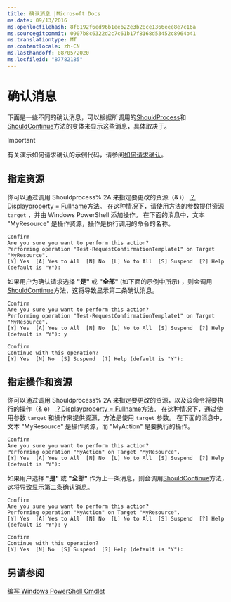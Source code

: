 ```yaml
---
title: 确认消息 |Microsoft Docs
ms.date: 09/13/2016
ms.openlocfilehash: 8f8192f6ed96b1eeb22e3b28ce1366eee8e7c16a
ms.sourcegitcommit: 0907b8c6322d2c7c61b17f8168d53452c8964b41
ms.translationtype: MT
ms.contentlocale: zh-CN
ms.lasthandoff: 08/05/2020
ms.locfileid: "87782185"
---
```

# <a name="confirmation-messages"></a>确认消息

下面是一些不同的确认消息，可以根据所调用的[ShouldProcess](/dotnet/api/System.Management.Automation.Cmdlet.ShouldProcess)和[ShouldContinue](/dotnet/api/System.Management.Automation.Cmdlet.ShouldContinue)方法的变体来显示这些消息，具体取决于。

> [!IMPORTANT]
> 有关演示如何请求确认的示例代码，请参阅[如何请求确认](./how-to-request-confirmations.md)。

## <a name="specifying-the-resource"></a>指定资源

你可以通过调用 Shouldprocess% 2A 来指定要更改的资源（& i） [？Displayproperty = Fullname](/dotnet/api/System.Management.Automation.Cmdlet.ShouldProcess?view=powershellsdk-1.1.0)方法。 在这种情况下，请使用方法的参数提供资源 `target` ，并由 Windows PowerShell 添加操作。 在下面的消息中，文本 "MyResource" 是操作资源，操作是执行调用的命令的名称。

```output
Confirm
Are you sure you want to perform this action?
Performing operation "Test-RequestConfirmationTemplate1" on Target "MyResource".
[Y] Yes  [A] Yes to All  [N] No  [L] No to All  [S] Suspend  [?] Help (default is "Y"):
```

如果用户为确认请求选择 **"是"** 或 **"全部"** (如下面的示例中所示) ，则会调用[ShouldContinue](/dotnet/api/System.Management.Automation.Cmdlet.ShouldContinue)方法，这将导致显示第二条确认消息。

```output
Confirm
Are you sure you want to perform this action?
Performing operation "Test-RequestConfirmationTemplate1" on Target "MyResource".
[Y] Yes  [A] Yes to All  [N] No  [L] No to All  [S] Suspend  [?] Help (default is "Y"): y

Confirm
Continue with this operation?
[Y] Yes  [N] No  [S] Suspend  [?] Help (default is "Y"):
```

## <a name="specifying-the-operation-and-resource"></a>指定操作和资源

你可以通过调用 Shouldprocess% 2A 来指定要更改的资源，以及该命令将要执行的操作（& e） [？Displayproperty = Fullname](/dotnet/api/System.Management.Automation.Cmdlet.ShouldProcess?view=powershellsdk-1.1.0)方法。 在这种情况下，通过使用参数 `target` 和操作来提供资源，方法是使用 `target` 参数。 在下面的消息中，文本 "MyResource" 是操作资源，而 "MyAction" 是要执行的操作。

```output
Confirm
Are you sure you want to perform this action?
Performing operation "MyAction" on Target "MyResource".
[Y] Yes  [A] Yes to All  [N] No  [L] No to All  [S] Suspend  [?] Help (default is "Y"):
```

如果用户选择 **"是"** 或 **"全部"** 作为上一条消息，则会调用[ShouldContinue](/dotnet/api/System.Management.Automation.Cmdlet.ShouldContinue)方法，这将导致显示第二条确认消息。

```output
Confirm
Are you sure you want to perform this action?
Performing operation "MyAction" on Target "MyResource".
[Y] Yes  [A] Yes to All  [N] No  [L] No to All  [S] Suspend  [?] Help (default is "Y"): y

Confirm
Continue with this operation?
[Y] Yes  [N] No  [S] Suspend  [?] Help (default is "Y"):
```

## <a name="see-also"></a>另请参阅

[编写 Windows PowerShell Cmdlet](./writing-a-windows-powershell-cmdlet.md)
